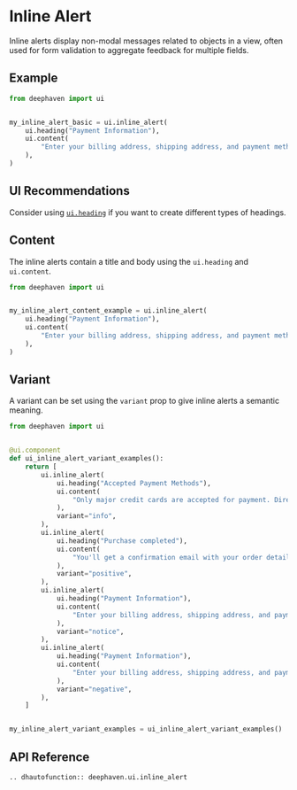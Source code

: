 # Inline Alert

Inline alerts display non-modal messages related to objects in a view, often used for form validation to aggregate feedback for multiple fields.

## Example

```python
from deephaven import ui


my_inline_alert_basic = ui.inline_alert(
    ui.heading("Payment Information"),
    ui.content(
        "Enter your billing address, shipping address, and payment method to complete your purchase."
    ),
)
```

## UI Recommendations

Consider using [`ui.heading`](./heading.md) if you want to create different types of headings.


## Content

The inline alerts contain a title and body using the `ui.heading` and `ui.content`.


```python
from deephaven import ui


my_inline_alert_content_example = ui.inline_alert(
    ui.heading("Payment Information"),
    ui.content(
        "Enter your billing address, shipping address, and payment method to complete your purchase."
    ),
)
```


## Variant

A variant can be set using the `variant` prop to give inline alerts a semantic meaning.

```python
from deephaven import ui


@ui.component
def ui_inline_alert_variant_examples():
    return [
        ui.inline_alert(
            ui.heading("Accepted Payment Methods"),
            ui.content(
                "Only major credit cards are accepted for payment. Direct debit is currently unavailable."
            ),
            variant="info",
        ),
        ui.inline_alert(
            ui.heading("Purchase completed"),
            ui.content(
                "You'll get a confirmation email with your order details shortly."
            ),
            variant="positive",
        ),
        ui.inline_alert(
            ui.heading("Payment Information"),
            ui.content(
                "Enter your billing address, shipping address, and payment method to complete your purchase."
            ),
            variant="notice",
        ),
        ui.inline_alert(
            ui.heading("Payment Information"),
            ui.content(
                "Enter your billing address, shipping address, and payment method to complete your purchase."
            ),
            variant="negative",
        ),
    ]


my_inline_alert_variant_examples = ui_inline_alert_variant_examples()
```

## API Reference

```{eval-rst}
.. dhautofunction:: deephaven.ui.inline_alert
```
